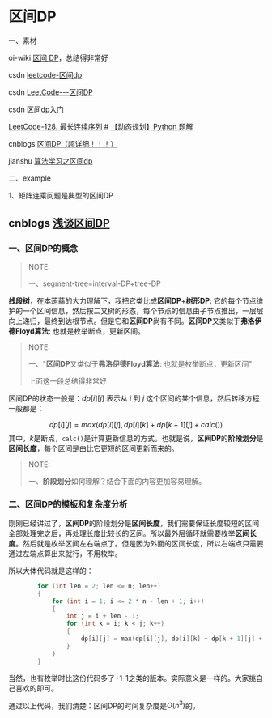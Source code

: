 # 区间DP

一、素材

oi-wiki [区间 DP](https://oi-wiki.org/dp/interval/)，总结得非常好

csdn [leetcode-区间dp](https://blog.csdn.net/MaYingColdPlay/article/details/125132189)

csdn [LeetCode---区间DP](https://blog.csdn.net/sgh666666/article/details/105178376)

csdn [区间dp入门](https://blog.csdn.net/qq_40772692/article/details/80183248)

[LeetCode-128. 最长连续序列](https://leetcode.cn/problems/longest-consecutive-sequence/) # [【动态规划】Python 题解](https://leetcode.cn/problems/longest-consecutive-sequence/solution/dong-tai-gui-hua-python-ti-jie-by-jalan/)

cnblogs [区间DP（超详细！！！）](https://www.cnblogs.com/ljy-endl/p/11610549.html)

jianshu [算法学习之区间dp](https://www.jianshu.com/p/9c6401ea2f9b)



二、example

1、矩阵连乘问题是典型的区间DP



## cnblogs [浅谈区间DP](https://www.cnblogs.com/fusiwei/p/13809069.html)

### 一、区间DP的概念

> NOTE: 
>
> 一、segment-tree=interval-DP+tree-DP
>
> 

**线段树**，在本蒟蒻的大力理解下，我把它类比成**区间DP**+**树形DP**: 它的每个节点维护的一个区间信息，然后按二叉树的形态，每个节点的信息由子节点推出，一层层向上递归，最终到达根节点。但是它和**区间DP**尚有不同。**区间DP**又类似于**弗洛伊德Floyd算法**: 也就是枚举断点，更新区间。

> NOTE:
>
> 一、"**区间DP**又类似于**弗洛伊德Floyd算法**: 也就是枚举断点，更新区间"
>
> 上面这一段总结得非常好

区间DP的状态一般是：$dp[i][j]$ 表示从 $i$ 到 $j$ 这个区间的某个信息，然后转移方程一般都是：

$$
dp[i][j]=max(dp[i][j],dp[i][k]+dp[k+1][j]+calc())
$$
其中，$k$是断点，`calc()`是计算更新信息的方式。也就是说，**区间DP**的**阶段划分**是**区间长度**，每个区间是由比它更短的区间更新而来的。

> NOTE:
>
> 一、**阶段划分**如何理解？结合下面的内容更加容易理解。

### 二、区间DP的模板和复杂度分析

刚刚已经讲过了，**区间DP**的阶段划分是**区间长度**，我们需要保证长度较短的区间全部处理完之后，再处理长度比较长的区间。所以最外层循环就需要枚举**区间长度**。然后就是枚举区间左右端点了。但是因为外面的区间长度，所以右端点只需要通过左端点算出来就行，不用枚举。

所以大体代码就是这样的：

```cpp
        for (int len = 2; len <= n; len++)
        {
            for (int i = 1; i <= 2 * n - len + 1; i++)
            {
                int j = i + len - 1;
                for (int k = i; k < j; k++)
                {
                    dp[i][j] = max(dp[i][j], dp[i][k] + dp[k + 1][j] + calc());
                }
            }
        }
```

当然，也有枚举时比这份代码多了+1-1之类的版本。实际意义是一样的。大家挑自己喜欢的即可。

通过以上代码，我们清楚：区间DP的时间复杂度是$O(n^3)$的。









